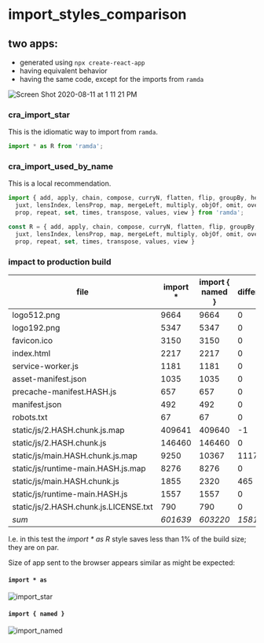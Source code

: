 # import_styles_comparison

## two apps:

* generated using `npx create-react-app`
* having equivalent behavior
* having the same code, except for the imports from `ramda`

![Screen Shot 2020-08-11 at 1 11 21 PM](https://user-images.githubusercontent.com/50930812/89927329-2cd61a00-dbd4-11ea-98ac-412dd2d85d9e.png)

### cra_import_star

This is the idiomatic way to import from `ramda`.

```js
import * as R from 'ramda';
```

### cra_import_used_by_name

This is a local recommendation.

```js
import { add, apply, chain, compose, curryN, flatten, flip, groupBy, head,
  juxt, lensIndex, lensProp, map, mergeLeft, multiply, objOf, omit, over,
  prop, repeat, set, times, transpose, values, view } from 'ramda';

const R = { add, apply, chain, compose, curryN, flatten, flip, groupBy, head,
  juxt, lensIndex, lensProp, map, mergeLeft, multiply, objOf, omit, over,
  prop, repeat, set, times, transpose, values, view }
```

### impact to production build

| file | import * | import { named } | difference |
|------|----------|------------------|------------|
|logo512.png|9664|9664|0|
|logo192.png|5347|5347|0|
|favicon.ico|3150|3150|0|
|index.html|2217|2217|0|
|service-worker.js|1181|1181|0|
|asset-manifest.json|1035|1035|0|
|precache-manifest.HASH.js|657|657|0|
|manifest.json|492|492|0|
|robots.txt|67|67|0|
|static/js/2.HASH.chunk.js.map|409641|409640|-1|
|static/js/2.HASH.chunk.js|146460|146460|0|
|static/js/main.HASH.chunk.js.map|9250|10367|1117|
|static/js/runtime-main.HASH.js.map|8276|8276|0|
|static/js/main.HASH.chunk.js|1855|2320|465|
|static/js/runtime-main.HASH.js|1557|1557|0|
|static/js/2.HASH.chunk.js.LICENSE.txt|790|790|0|
|_sum_	| _601639_	| _603220_	| _1581_|

I.e. in this test the *import * as R* style saves less than 1% of the build size; they are on par.

Size of app sent to the browser appears similar as might be expected:

#### `import * as`

![import_star](https://user-images.githubusercontent.com/50930812/89927821-e46b2c00-dbd4-11ea-8c53-0d244c5c79c4.png)

#### `import { named }`

![import_named](https://user-images.githubusercontent.com/50930812/89927838-ecc36700-dbd4-11ea-87ce-67fe8ff2454a.png)


